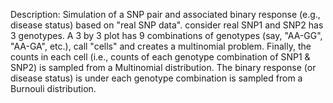 Description: Simulation of a SNP pair and associated binary response (e.g., disease status) based on "real SNP data".
consider real SNP1 and SNP2 has 3 genotypes. A 3 by 3 plot has 9 combinations of genotypes (say, "AA-GG", "AA-GA", etc.), call "cells" and 
creates a multinomial problem. Finally, the counts in each cell (i.e., counts of each genotype combination of SNP1 & SNP2) is sampled from a Multinomial distribution.
The binary response (or disease status) is under each genotype combination  is sampled from a Burnouli distribution.
